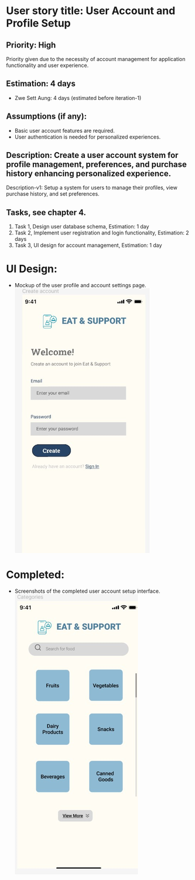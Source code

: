 # User story title: User Account and Profile Setup

## Priority: High
Priority given due to the necessity of account management for application functionality and user experience.

## Estimation: 4 days
* Zwe Sett Aung: 4 days (estimated before iteration-1)

## Assumptions (if any):
- Basic user account features are required.
- User authentication is needed for personalized experiences.

## Description: Create a user account system for profile management, preferences, and purchase history enhancing personalized experience.
Description-v1: Setup a system for users to manage their profiles, view purchase history, and set preferences.

## Tasks, see chapter 4.
1. Task 1, Design user database schema, Estimation: 1 day
2. Task 2, Implement user registration and login functionality, Estimation: 2 days
3. Task 3, UI design for account management, Estimation: 1 day

# UI Design:
* Mockup of the user profile and account settings page.
![img_10.png](img_10.png)

# Completed:
* Screenshots of the completed user account setup interface.
![img.png](img.png)
 